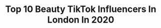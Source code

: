 ---
title: Top 10 Beauty TikTok Influencers In London In 2020
description: >-
  Find top beauty TikTok influencers in London in 2020. Most popular hashtags: #london #beauty #skincare #brighterinside.
platform: TikTok
profiles:
  - username: "pilotaadikhan"
    fullname: >-
      Aadi Khan
    location: "United Kingdom"
    followers: 120540
    engagement: 731
    commentsToLikes: 0.000040
    id: cka0tng9sqlud0i78o3m7g89v
    verified: false
    hashtags: "#supernova7i, #doha, #dohaqatar, #luton"
  - username: "deniscolak"
    fullname: >-
      Denis
    location: "United Kingdom"
    followers: 5691
    engagement: 396
    commentsToLikes: 0.063813
    id: ck9r3mxn7qpvz0j78wfr8rv77
    verified: false
    hashtags: "#albumlookalike, #uktiktok, #exercise, #tiktokdance"
  - username: "manindersachdeva_"
    fullname: >-
      Maninder Sachdeva
    location: "United Kingdom"
    followers: 6250
    engagement: 696
    commentsToLikes: 0.023645
    id: ckai5kfafshim0i78nm16lg2v
    verified: false
    hashtags: "#dojacat, #fashiontip, #hogwarts, #studentsbelike"
  - username: "evapreskey"
    fullname: >-
      evapreskey
    location: "United Kingdom"
    followers: 160623
    engagement: 2049
    commentsToLikes: 0.037941
    id: ck8rofdohgw8g0j78pb3cccej
    verified: false
    hashtags: "#cher, #skincare, #accent, #clown"
  - username: "mel.eloidin"
    fullname: >-
      Mel🦩
    location: "United Kingdom"
    followers: 32497
    engagement: 851
    commentsToLikes: 0.052354
    id: ck9fi467m90640j78ifjjv82h
    verified: false
    hashtags: "#recipe, #dance, #gcse, #summer"
  - username: "indiaalexandrial"
    fullname: >-
      𝕀ℕ𝔻𝕀𝔸 🏳️‍🌈
    location: "United Kingdom"
    followers: 3433
    engagement: 634
    commentsToLikes: 0.031105
    id: ck8far19a4iyg0j78fh47wcxo
    verified: false
    hashtags: "#createeveryday, #makeupideas, #doglove, #hudabeauty"
  - username: "unicorncosmetics"
    fullname: >-
      UC
    location: "United Kingdom"
    followers: 3923
    engagement: 2190
    commentsToLikes: 0.041078
    id: ck8fbxbat5b4o0j78fjhkohvb
    verified: false
    hashtags: "#challeneg, #london, #dreamboys, #winner"
  - username: "sav_burchinskiy"
    fullname: >-
      Sav Burchinskiy
    location: "United Kingdom"
    followers: 5712
    engagement: 1078
    commentsToLikes: 0.081521
    id: ckahwzx63t5ek0i78vcf1gvok
    verified: false
    hashtags: "#tajmahal, #trending, #gold, #sydney"
  - username: "lma.art"
    fullname: >-
      LMA.Art
    location: "United Kingdom"
    followers: 10376
    engagement: 1761
    commentsToLikes: 0.040696
    id: ck8adhn8a6a4o0j78il1kzhd0
    verified: false
    hashtags: "#artsupplies, #lipdrawing, #drawingtutorial, #arthelp"
  - username: "iconic.london"
    fullname: >-
      Iconic London 
    location: "United Kingdom"
    followers: 12052
    engagement: 977
    commentsToLikes: 0.083443
    id: ck8kjxfh9wpm20j785snh55o3
    verified: true
    hashtags: "#beauty, #wfhhacks, #gloss, #badvibe"
---